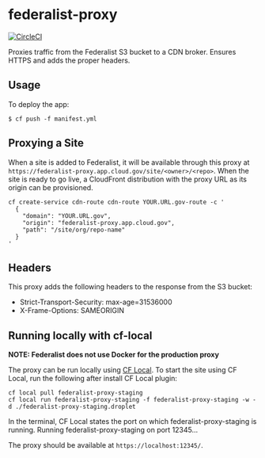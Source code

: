 # federalist-proxy

[![CircleCI](https://circleci.com/gh/18F/federalist-proxy.svg?style=svg)](https://circleci.com/gh/18F/federalist-proxy)

Proxies traffic from the Federalist S3 bucket to a CDN broker. Ensures HTTPS and adds the proper headers.

## Usage

To deploy the app:

    $ cf push -f manifest.yml

## Proxying a Site

When a site is added to Federalist, it will be available through this proxy at `https://federalist-proxy.app.cloud.gov/site/<owner>/<repo>`. When the site is ready to go live, a CloudFront distribution with the proxy URL as its origin can be provisioned.

```shell
cf create-service cdn-route cdn-route YOUR.URL.gov-route -c '
  {
    "domain": "YOUR.URL.gov",
    "origin": "federalist-proxy.app.cloud.gov",
    "path": "/site/org/repo-name"
  }
'
```

## Headers

This proxy adds the following headers to the response from the S3 bucket:

- Strict-Transport-Security: max-age=31536000
- X-Frame-Options: SAMEORIGIN

## Running locally with cf-local

__NOTE: Federalist does not use Docker for the production proxy__

The proxy can be run locally using [CF Local](https://github.com/cloudfoundry-incubator/cflocal/). To start the site using CF Local, run the following after install CF Local plugin:

```
cf local pull federalist-proxy-staging
cf local run federalist-proxy-staging -f federalist-proxy-staging -w -d ./federalist-proxy-staging.droplet
```
In the terminal, CF Local states the port on which federalist-proxy-staging is running.
Running federalist-proxy-staging on port 12345...

The proxy should be available at `https://localhost:12345/`.
